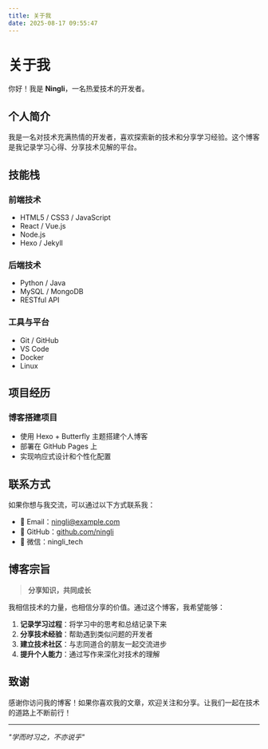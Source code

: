 ```yaml
---
title: 关于我
date: 2025-08-17 09:55:47
---
```


# 关于我

你好！我是 **Ningli**，一名热爱技术的开发者。

## 个人简介

我是一名对技术充满热情的开发者，喜欢探索新的技术和分享学习经验。这个博客是我记录学习心得、分享技术见解的平台。

## 技能栈

### 前端技术
- HTML5 / CSS3 / JavaScript
- React / Vue.js
- Node.js
- Hexo / Jekyll

### 后端技术
- Python / Java
- MySQL / MongoDB
- RESTful API

### 工具与平台
- Git / GitHub
- VS Code
- Docker
- Linux

## 项目经历

### 博客搭建项目
- 使用 Hexo + Butterfly 主题搭建个人博客
- 部署在 GitHub Pages 上
- 实现响应式设计和个性化配置

## 联系方式

如果你想与我交流，可以通过以下方式联系我：

- 📧 Email：ningli@example.com
- 💼 GitHub：[github.com/ningli](https://github.com/ningli)
- 📱 微信：ningli_tech

## 博客宗旨

> **分享知识，共同成长**

我相信技术的力量，也相信分享的价值。通过这个博客，我希望能够：

1. **记录学习过程**：将学习中的思考和总结记录下来
2. **分享技术经验**：帮助遇到类似问题的开发者
3. **建立技术社区**：与志同道合的朋友一起交流进步
4. **提升个人能力**：通过写作来深化对技术的理解

## 致谢

感谢你访问我的博客！如果你喜欢我的文章，欢迎关注和分享。让我们一起在技术的道路上不断前行！

---

*"学而时习之，不亦说乎"*
